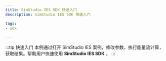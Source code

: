```yaml
---
title: SimStudio IES SDK 快速入门
description: SimStudio IES SDK 快速入门

tags:
- sdk

---
```


:::tip 快速入门
本例通过打开 SimStudio IES 案例，修改参数，执行能量流计算，获取结果。帮助用户快速使用 **SimStudio IES SDK** 。
:::
